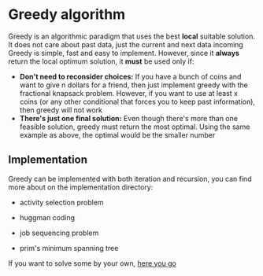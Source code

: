 
# Greedy algorithm

Greedy is an algorithmic paradigm that uses the best **local** suitable solution. It does not care about past data, just the current and next data incoming
Greedy is simple, fast and easy to implement. However, since it **always** return the local optimum solution, it **must** be used only if:

- **Don't need to reconsider choices:** If you have a bunch of coins and want to give n dollars for a friend, then just implement greedy with the fractional knapsack problem. However, if you want to use at least x coins (or any other conditional that forces you to keep past information), then greedy will not work
- **There's just one final solution:** Even though there's more than one feasible solution, greedy must return the most optimal. Using the same example as above, the optimal would be the smaller number

## Implementation

Greedy can be implemented with both iteration and recursion, you can find more about on the implementation directory:

- activity selection problem

- huggman coding

- job sequencing problem

- prim's minimum spanning tree

If you want to solve some by your own, [here you go](https://a2oj.com/category?ID=56)
